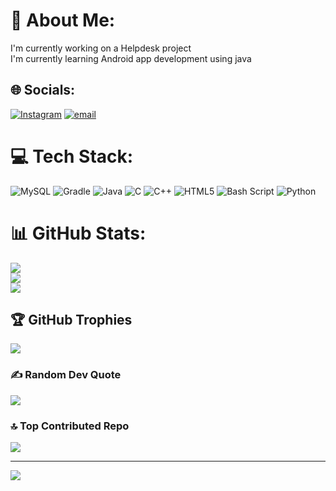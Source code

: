 # 💫 About Me:
I'm currently working on a Helpdesk project<br>I'm currently learning Android app development using java


## 🌐 Socials:
[![Instagram](https://img.shields.io/badge/Instagram-%23E4405F.svg?logo=Instagram&logoColor=white)](https://instagram.com/thenotsofriendlyblackhat) [![email](https://img.shields.io/badge/Email-D14836?logo=gmail&logoColor=white)](mailto:as7364554@gmail.com) 

# 💻 Tech Stack:
![MySQL](https://img.shields.io/badge/mysql-4479A1.svg?style=plastic&logo=mysql&logoColor=white) ![Gradle](https://img.shields.io/badge/Gradle-02303A.svg?style=plastic&logo=Gradle&logoColor=white) ![Java](https://img.shields.io/badge/java-%23ED8B00.svg?style=plastic&logo=openjdk&logoColor=white) ![C](https://img.shields.io/badge/c-%2300599C.svg?style=plastic&logo=c&logoColor=white) ![C++](https://img.shields.io/badge/c++-%2300599C.svg?style=plastic&logo=c%2B%2B&logoColor=white) ![HTML5](https://img.shields.io/badge/html5-%23E34F26.svg?style=plastic&logo=html5&logoColor=white) ![Bash Script](https://img.shields.io/badge/bash_script-%23121011.svg?style=plastic&logo=gnu-bash&logoColor=white) ![Python](https://img.shields.io/badge/python-3670A0?style=plastic&logo=python&logoColor=ffdd54)
# 📊 GitHub Stats:
![](https://github-readme-stats.vercel.app/api?username=Sniperznate&theme=dark&hide_border=false&include_all_commits=true&count_private=false)<br/>
![](https://github-readme-streak-stats.herokuapp.com/?user=Sniperznate&theme=dark&hide_border=false)<br/>
![](https://github-readme-stats.vercel.app/api/top-langs/?username=Sniperznate&theme=dark&hide_border=false&include_all_commits=true&count_private=false&layout=compact)

## 🏆 GitHub Trophies
![](https://github-profile-trophy.vercel.app/?username=Sniperznate&theme=radical&no-frame=false&no-bg=false&margin-w=4)

### ✍️ Random Dev Quote
![](https://quotes-github-readme.vercel.app/api?type=vetical&theme=dark)

### 🔝 Top Contributed Repo
![](https://github-contributor-stats.vercel.app/api?username=Sniperznate&limit=5&theme=dark&combine_all_yearly_contributions=true)

---
[![](https://visitcount.itsvg.in/api?id=Sniperznate&icon=2&color=3)](https://visitcount.itsvg.in)
